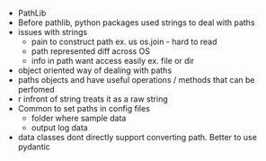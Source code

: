 - PathLib
- Before pathlib, python packages used strings to deal with paths
- issues with strings
    - pain to construct path ex. us os.join - hard to read
    - path represented diff across OS
    - info in path want access easily ex. file or dir
- object oriented way of dealing with paths
- paths objects and have useful operations / methods that can be perfomed
- r infront of string treats it as a raw string
- Common to set paths in config files 
    - folder where sample data
    - output log data
- data classes dont directly support converting path. Better to use pydantic